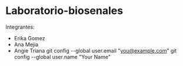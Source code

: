 # Laboratorio-biosenales
Integrantes:
  * Erika Gomez
  * Ana Mejia
  * Angie Triana 
 git config --global user.email "you@example.com"
  git config --global user.name "Your Name"
